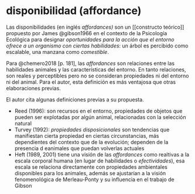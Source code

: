 # disponibilidad (affordance)
Las disponibilidades (en inglés *affordances)* son un [[constructo teórico]] propuesto por James @gibson1966 en el contexto de la Psicología Ecológica para designar *oportunidades para la acción que el entorno ofrece a un organismo con ciertas habilidades*: un árbol es percibido como escalable, una manzana como *comestible*. 

Para @chemero2018 [p. 181], las *affordances* son relaciones entre las habilidades animales y las características del entorno. En tanto relaciones, son reales y perceptibles pero no se consideran propiedades ni del entorno ni del animal. Para el autor, esta definición es más ventajosa que otras elaboraciones previas.

El autor cita algunas definiciones previas a su propuesta.

- Reed (1996): son recursos en el entorno, propiedades de objetos que pueden ser explotadas por algún animal, relacionadas con la selección natural
- Turvey (1992): *propiedades disposicionales* son tendencias que manifiestan cierta propiedad en ciertas circunstancias, más dependientes del contexto que de la evolución; dependen de la presencia d eanimales que puedan volverlas actuales
- Heft (1989, 2001) tiene una visión de las *affordances* como realtivas a la escala corporal humana (en lugar de habilidades o *efectividades*), esa escala se relaciona directamente con propiedades ambientales disponibles para los animales, además se ajustarían a la visión fenomenológica de Merleau-Ponty y su influencia en el trabajo de Gibson
